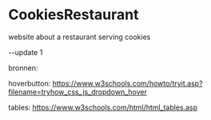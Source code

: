 # CookiesRestaurant

website about a restaurant serving cookies

--update 1


bronnen:

hoverbutton: https://www.w3schools.com/howto/tryit.asp?filename=tryhow_css_js_dropdown_hover

tables: https://www.w3schools.com/html/html_tables.asp
